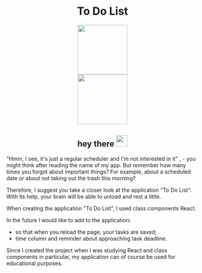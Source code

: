 <h1 align="center">To Do List</h1>

<div id="header" align="center">
  <img src="https://media.giphy.com/media/kFt36Dvf7xLZuNQbA4/giphy.gif?cid=790b7611e8cx7wsqjhvjwrp1ly3loppqd6onou49w4kv5puc&ep=v1_gifs_search&rid=giphy.gif&ct=g" width="130"/>
</div>
<div id="header" align="center">
<img src="https://komarev.com/ghpvc/?username=Alisa-Popovuch&style=flat-square&color=blue" alt="" width="130"/>
</div>
<h2 align="center"> hey there
  <img src="https://media.giphy.com/media/hvRJCLFzcasrR4ia7z/giphy.gif" width="30px"/>
</h2>
<div id="about">
  <p>"Hmm, I see, it's just a regular scheduler and I'm not interested in it" , - you might think after reading the name of my app. But remember how many times you forgot about important things? For example, about a scheduled date or about not taking out the trash this morning?</p>
  <p>Therefore, I suggest you take a closer look at the application "To Do List". With its help, your brain will be able to unload and rest a little.</p>
  <p>When creating the application "To Do List", I used class components React.</p>
  <p>In the future I would like to add to the application:</p>
  <ul>
    <li>so that when you reload the page, your tasks are saved;</li>
    <li>time column and reminder about approaching task deadline.</li>
  </ul>
  <p>Since I created the project when I was studying React and class components in particular, my application can of course be used for educational purposes.</p>
</div>






